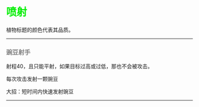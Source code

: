 # <font color="gree">喷射</font>

植物标题的颜色代表其品质。



---

### <font color="gray">豌豆射手</font>

射程40，且只能平射，如果目标过高或过低，那也不会被攻击。

每次攻击发射一颗豌豆

大招：短时间内快速发射豌豆

---

